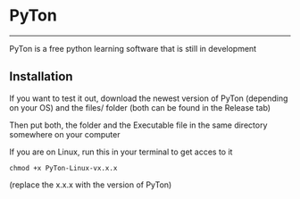 # PyTon
---------------
PyTon is a free python learning software that is still in development

## Installation

If you want to test it out, download the newest version of PyTon (depending on your OS) and the files/ folder (both can be found in the Release tab)

Then put both, the folder and the Executable file in the same directory somewhere on your computer

If you are on Linux,
run this in your terminal to get acces to it
```
chmod +x PyTon-Linux-vx.x.x
```
(replace the x.x.x with the version of PyTon)
